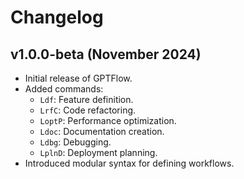# Changelog

## v1.0.0-beta (November 2024)
- Initial release of GPTFlow.
- Added commands:
  - `Ldf`: Feature definition.
  - `LrfC`: Code refactoring.
  - `LoptP`: Performance optimization.
  - `Ldoc`: Documentation creation.
  - `Ldbg`: Debugging.
  - `LplnD`: Deployment planning.
- Introduced modular syntax for defining workflows.